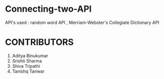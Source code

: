 # Connecting-two-API
API's used : random word API , Merriam-Webster's Collegiate Dictionary API
# CONTRIBUTORS
1. Aditya Binukumar
2. Srishti Sharma
3. Shiva Tripathi
4. Tanishq Tanwar
